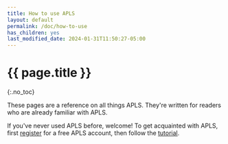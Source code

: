 ```yaml
---
title: How to use APLS
layout: default
permalink: /doc/how-to-use
has_children: yes
last_modified_date: 2024-01-31T11:50:27-05:00
---
```


# {{ page.title }}
{:.no_toc}

These pages are a reference on all things APLS.
They're written for readers who are already familiar with APLS.

If you've never used APLS before, welcome!
To get acquainted with APLS, first [register](https://docs.google.com/forms/d/e/1FAIpQLSdFclWfbWZ-aM-h3Givrr4mH9T4MjyWaeQ-TpTMriC5mOcoqw/viewform?usp=sf_link) for a free APLS account, then follow the [tutorial](tutorial).


